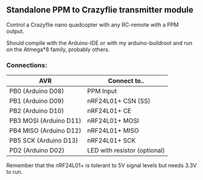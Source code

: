 ## Standalone PPM to Crazyflie transmitter module

Control a Crazyflie nano quadcopter with any RC-remote with a PPM output.

Should compile with the Arduino-IDE or with my arduino-buildroot and
run on the Atmega\*8 family, probably others.

### Connections:

AVR                    | Connect to..
-----------------------|-------------
PB0      (Arduino D08) | PPM Input
PB1      (Arduino D09) | nRF24L01+ CSN (SS)
PB2      (Arduino D10) | nRF24L01+ CE
PB3 MOSI (Arduino D11) | nRF24L01+ MOSI
PB4 MISO (Arduino D12) | nRF24L01+ MISO
PB5 SCK  (Arduino D13) | nRF24L01+ SCK
PD2      (Arduino D02) | LED with resistor (optional)

Remember that the nRF24L01+ is tolerant to 5V signal levels but needs 3.3V to run.

